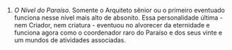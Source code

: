 1. *O Nível do Paraíso*. Somente o Arquiteto sênior ou o primeiro eventuado funciona nesse nível mais alto de absonito. Essa personalidade última - nem Criador, nem criatura - eventuou no alvorecer da eternidade e funciona agora como o coordenador raro do Paraíso e dos seus vinte e um mundos de atividades associadas.